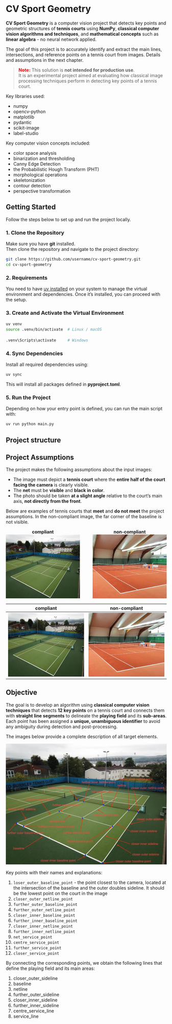 # CV Sport Geometry

**CV Sport Geometry** is a computer vision project that detects key points and geometric structures of **tennis courts** using **NumPy**, **classical computer vision algorithms and techniques**, and **mathematical concepts** such as **linear algebra** - no neural network applied.

The goal of this project is to accurately identify and extract the main lines, intersections, and reference points on a tennis court from images. Details and assumptions in the next chapter.

> **<span style="color:red">Note:</span>** This solution is **not intended for production use**.  
> It is an experimental project aimed at evaluating how classical image processing techniques perform in detecting key points of a tennis court.


Key libraries used:
- numpy
- opencv-python
- matplotlib
- pydantic
- scikit-image
- label-studio

Key computer vision concepts included:
- color space analysis
- binarization and thresholding
- Canny Edge Detection
- the Probabilistic Hough Transform (PHT)
- morphological operations
- skeletonization
- contour detection
- perspective transformation


## Getting Started

Follow the steps below to set up and run the project locally.


### 1. Clone the Repository

Make sure you have **git** installed.  
Then clone the repository and navigate to the project directory:

```bash
git clone https://github.com/username/cv-sport-geometry.git
cd cv-sport-geometry
```

### 2. Requirements
You need to have <a href="https://docs.astral.sh/uv/getting-started/installation/">uv installed</a> on your system to manage the virtual environment and dependencies.
Once it’s installed, you can proceed with the setup.

### 3. Create and Activate the Virtual Environment
```bash
uv venv
source .venv/bin/activate  # Linux / macOS

.venv\Scripts\activate     # Windows
```

### 4. Sync Dependencies
Install all required dependencies using:
```bash
uv sync
```
This will install all packages defined in **pyproject.toml**.

### 5. Run the Project
Depending on how your entry point is defined, you can run the main script with:

```bash
uv run python main.py
```

## Project structure

## Project Assumptions

The project makes the following assumptions about the input images:

- The image must depict a **tennis court** where the **entire half of the court facing the camera** is clearly visible.  
- The **net** must be **visible** and **black in color**.  
- The photo should be taken **at a slight angle** relative to the court’s main axis, **not directly from the front**.

Below are examples of tennis courts that **meet** and **do not meet** the project assumptions. In the non-compliant image, the far corner of the baseline is not visible.

<div style="display: flex; justify-content: center; gap: 40px; text-align: center;">

  <div>
    <strong>compliant</strong><br>
    <img src="assets/compliant-example.jpg" alt="Valid tennis court" width="300" height="200">
  </div>

  <div>
    <strong>non-compliant</strong><br>
    <img src="assets/non-compliant-example.jpg" alt="Invalid tennis court" width="300" height="200">
  </div>

</div>

| **compliant** | **non-compliant** |
|----------------|------------------|
| <img src="assets/compliant-example.jpg" alt="Valid tennis court" width="300" height="200"> | <img src="assets/non-compliant-example.jpg" alt="Invalid tennis court" width="300" height="200"> |

## Objective

The goal is to develop an algorithm using **classical computer vision techniques** that detects **12 key points** on a tennis court and connects them with **straight line segments** to delineate the **playing field** and its **sub-areas**.  
Each point has been assigned a **unique, unambiguous identifier** to avoid any ambiguity during detection and post-processing.

The images below provide a complete description of all target elements.

![img](assets/target_objects.jpg)

Key points with their names and explanations:
  1. `loser_outer_baseline_point` - the point closest to the camera, located at the intersection of the baseline and the outer doubles sideline.
It should be the lowest point on the court in the image
  2. `closer_outer_netline_point`
  3. `further_outer_baseline_point`
  4. `further_outer_netline_point`
  5. `closer_inner_baseline_point`
  6. `further_inner_baseline_point`
  7. `closer_inner_netline_point`
  8. `further_inner_netline_point`
  9. `net_service_point`
  10. `centre_service_point`
  11. `further_service_point`
  12. `closer_service_point`



By connecting the corresponding points, we obtain the following lines that define the playing field and its main areas:
<ol>
    <li>closer_outer_sideline</li>
    <li>baseline</li>
    <li>netline</li>
    <li>further_outer_sideline</li>
    <li>closer_inner_sideline</li>
    <li>further_inner_sideline</li>
    <li>centre_service_line</li>
    <li>service_line</li>
</ol>



